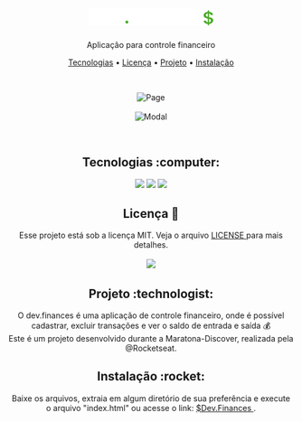 <h1 align="center">
  <img alt="dev.finances" title="dev.finances" src="assets/logo.svg" width="220px" />
</h1>
<p align="center">Aplicação para controle financeiro</p>

<p align="center">
 <a href="#tecnologias">Tecnologias</a> • 
 <a href="#license">Licença</a> • 
 <a href="#project">Projeto</a> • 
 <a href="#install">Instalação</a>
</p>

<br>
<p align="center">
  <img alt="Page" src="https://user-images.githubusercontent.com/34111368/107441393-ee360380-6b13-11eb-8d86-73f979fd16d6.png">
  <br> <br>
  <img alt="Modal" src="https://user-images.githubusercontent.com/34111368/107441652-571d7b80-6b14-11eb-9931-fc5c6f75eeb0.png">
</p>

<br>
<h2 id="tecnologias" align="center">
  Tecnologias :computer: 
</h2>

<p align="center">
  <img src="https://img.shields.io/static/v1?label=&message=SASS&color=f0a5ca&style=for-the-badge&logo=sass"/>
  <img src="https://img.shields.io/static/v1?label=&message=HTML5&color=ed7c5c&style=for-the-badge&logo=html5"/>
  <img src="https://img.shields.io/static/v1?label=&message=JavaScript&color=0d0c0c&style=for-the-badge&logo=JavaScript"/>
</p>

<h2 id="license" align="center">
  Licença 📝
</h2>
<p align="center">
  Esse projeto está sob a licença MIT. Veja o arquivo <a href="LICENSE"> LICENSE </a> para mais detalhes.<br><br>
  <img src="https://img.shields.io/static/v1?label=license&message=mit&color=green&style=for-the-badge&logo="/>   
</p>

<h2 id="project" align="center">
  Projeto :technologist:
</h2>
<p align="center">
  O dev.finances é uma aplicação de controle financeiro, onde é possível cadastrar, excluir transações e ver o saldo de entrada e saída 💰<br>
  Este é um projeto desenvolvido durante a Maratona-Discover, realizada pela @Rocketseat.
</p>

<h2 id="install" align="center">
  Instalação :rocket:
</h2>
<p align="center">
  Baixe os arquivos, extraia em algum diretório de sua preferência e execute o arquivo "index.html" ou acesse o link: <a href="https://devfinances.000webhostapp.com/"> $Dev.Finances </a>.
</p>
